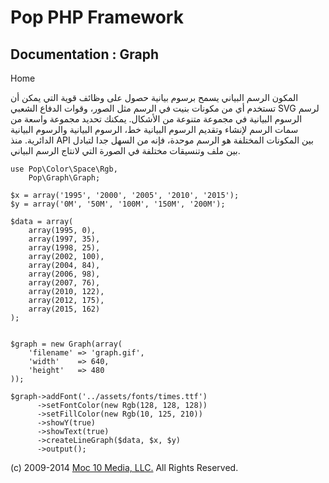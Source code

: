 Pop PHP Framework
=================

Documentation : Graph
---------------------

Home

المكون الرسم البياني يسمح برسوم بيانية حصول على وظائف قوية التي يمكن أن
تستخدم أي من مكونات بنيت في الرسم مثل الصور، وقوات الدفاع الشعبي SVG
لرسم الرسوم البيانية في مجموعة متنوعة من الأشكال. يمكنك تحديد مجموعة
واسعة من سمات الرسم لإنشاء وتقديم الرسوم البيانية خط، الرسوم البيانية
والرسوم البيانية الدائرية. منذ API بين المكونات المختلفة هو الرسم موحدة،
فإنه من السهل جدا لتبادل بين ملف وتنسيقات مختلفة في الصورة التي لانتاج
الرسم البياني.

    use Pop\Color\Space\Rgb,
        Pop\Graph\Graph;

    $x = array('1995', '2000', '2005', '2010', '2015');
    $y = array('0M', '50M', '100M', '150M', '200M');

    $data = array(
        array(1995, 0),
        array(1997, 35),
        array(1998, 25),
        array(2002, 100),
        array(2004, 84),
        array(2006, 98),
        array(2007, 76),
        array(2010, 122),
        array(2012, 175),
        array(2015, 162)
    );


    $graph = new Graph(array(
        'filename' => 'graph.gif',
        'width'    => 640,
        'height'   => 480
    ));

    $graph->addFont('../assets/fonts/times.ttf')
          ->setFontColor(new Rgb(128, 128, 128))
          ->setFillColor(new Rgb(10, 125, 210))
          ->showY(true)
          ->showText(true)
          ->createLineGraph($data, $x, $y)
          ->output();

\(c) 2009-2014 [Moc 10 Media, LLC.](http://www.moc10media.com) All
Rights Reserved.
